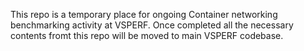 This repo is a temporary place for ongoing Container networking benchmarking activity at VSPERF.
Once completed all the necessary contents fromt this repo will be moved to main VSPERF codebase.
